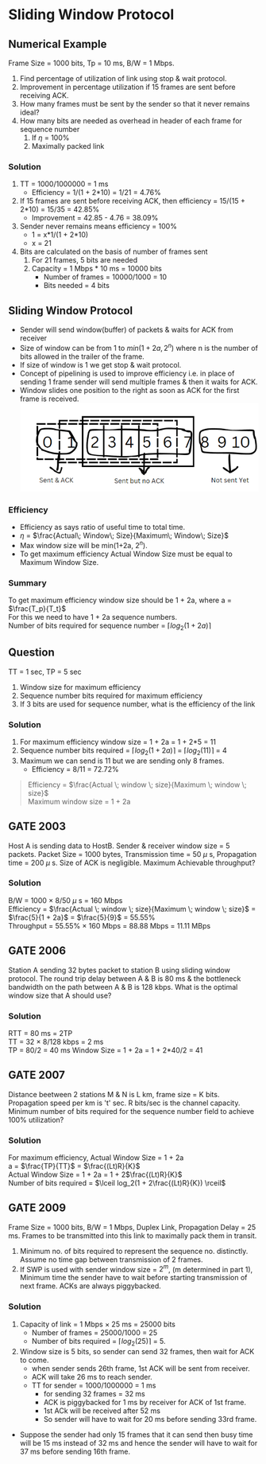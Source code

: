 # Sliding Window Protocol

## Numerical Example
Frame Size = 1000 bits, Tp = 10 ms, B/W = 1 Mbps. 
1. Find percentage of utilization of link using stop & wait protocol. 
2. Improvement in percentage utilization if 15 frames are sent before receiving ACK. 
3. How many frames must be sent by the sender so that it never remains ideal? 
4. How many bits are needed as overhead in header of each frame for sequence number
   1. If $\eta$ = 100%
   2. Maximally packed link

### Solution
1. TT = 1000/1000000 = 1 ms  
    - Efficiency = 1/(1 + 2*10) = 1/21 = 4.76%  
2. If 15 frames are sent before receiving ACK, then efficiency = 15/(15 + 2*10) = 15/35 = 42.85%  
   - Improvement = 42.85 - 4.76 = 38.09%
3. Sender never remains means efficiency = 100%  
    - 1 = x\*1/(1 + 2\*10)
    - x = 21
4. Bits are calculated on the basis of number of frames sent
   1. For 21 frames, 5 bits are needed
   2. Capacity = 1 Mbps * 10 ms = 10000 bits  
      - Number of frames = 10000/1000 = 10
      - Bits needed = 4 bits

## Sliding Window Protocol
- Sender will send window(buffer) of packets & waits for ACK from receiver
- Size of window can be from 1 to $min(1+2a,2^n)$ where n is the number of bits allowed in the trailer of the frame.
- If size of window is 1 we get stop & wait protocol.
- Concept of pipelining is used to improve efficiency i.e. in place of sending 1 frame sender will send multiple frames & then it waits for ACK.
- Window slides one position to the right as soon as ACK for the first frame is received.
![Alt text](./Assests/image2.png?raw=true "Title")

### Efficiency
- Efficiency as says ratio of useful time to total time.
- $\eta$ = $\frac{Actual\; Window\; Size}{Maximum\; Window\; Size}$
- Max window size will be min(1+2a, $2^n$).
- To get maximum efficiency Actual Window Size must be equal to Maximum Window Size.

### Summary
To get maximum efficiency window size should be 1 + 2a, where a = $\frac{T_p}{T_t}$  
For this we need to have 1 + 2a sequence numbers.  
Number of bits required for sequence number = $\lceil log_2(1 + 2a) \rceil$  

## Question
TT = 1 sec, TP = 5 sec
1. Window size for maximum efficiency
2. Sequence number bits required for maximum efficiency
3. If 3 bits are used for sequence number, what is the efficiency of the link

### Solution
1. For maximum efficiency window size = 1 + 2a = 1 + 2*5 = 11
2. Sequence number bits required = $\lceil log_2(1 + 2a) \rceil$ = $\lceil log_2(11) \rceil$ = 4
3. Maximum we can send is 11 but we are sending only 8 frames.  
   - Efficiency = 8/11 = 72.72%

> Efficiency = $\frac{Actual \; window \; size}{Maximum \; window \; size}$   
> Maximum window size = 1 + 2a  

## GATE 2003
Host A is sending data to HostB. Sender & receiver window size = 5 packets. Packet Size = 1000 bytes, Transmission time = 50 $\mu$ s, Propagation time = 200 $\mu$ s. Size of ACK is negligible. Maximum Achievable throughput?

### Solution
B/W = 1000 $\times$ 8/50 $\mu$ s = 160 Mbps  
Efficiency = $\frac{Actual \; window \; size}{Maximum \; window \; size}$ = $\frac{5}{1 + 2a}$ = $\frac{5}{9}$ = 55.55%  
Throughput = 55.55% $\times$ 160 Mbps = 88.88 Mbps = 11.11 MBps

## GATE 2006
Station A sending 32 bytes packet to station B using sliding window protocol. The round trip delay between A & B is 80 ms & the bottleneck bandwidth on the path between A & B is 128 kbps. What is the optimal window size that A should use?

### Solution
RTT = 80 ms = 2TP  
TT = 32 $\times$ 8/128 kbps = 2 ms  
TP = 80/2 = 40 ms
Window Size = 1 + 2a = 1 + 2*40/2 = 41

## GATE 2007
Distance beetween 2 stations M & N is L km, frame size = K bits. Propagation speed per km is 't' sec. R bits/sec is the channel capacity. Minimum number of bits required for the sequence number field to achieve 100% utilization?

### Solution
For maximum efficiency, Actual Window Size = 1 + 2a  
a = $\frac{TP}{TT}$ = $\frac{(Lt)R}{K}$  
Actual Window Size = 1 + 2a = 1 + 2$\frac{(Lt)R}{K}$  
Number of bits required = $\lceil log_2(1 + 2\frac{(Lt)R}{K}) \rceil$

## GATE 2009
Frame Size = 1000 bits, B/W = 1 Mbps, Duplex Link, Propagation Delay = 25 ms. Frames to be transmitted into this link to maximally pack them in transit.
1. Minimum no. of bits required to represent the sequence no. distinctly. Assume no time gap between transmission of 2 frames.
2. If SWP is used with sender window size = $2^m$, (m determined in part 1), Minimum time the sender have to wait before starting transmission of next frame. ACKs are always piggybacked.

### Solution
1. Capacity of link = 1 Mbps $\times$ 25 ms = 25000 bits
   - Number of frames = 25000/1000 = 25  
   - Number of bits required = $\lceil log_2(25) \rceil$ = 5.
2. Window size is 5 bits, so sender can send 32 frames, then wait for ACK to come.
   - when sender sends 26th frame, 1st ACK will be sent from receiver.
   - ACK will take 26 ms to reach sender.
   - TT for sender = 1000/1000000 = 1 ms
     - for sending 32 frames = 32 ms
     - ACK is piggybacked for 1 ms by receiver for ACK of 1st frame.
     - 1st ACk will be received after 52 ms
     - So sender will have to wait for 20 ms before sending 33rd frame.

- Suppose the sender had only 15 frames that it can send then busy time will be 15 ms instead of 32 ms and hence the sender will have to wait for 37 ms before sending 16th frame.
